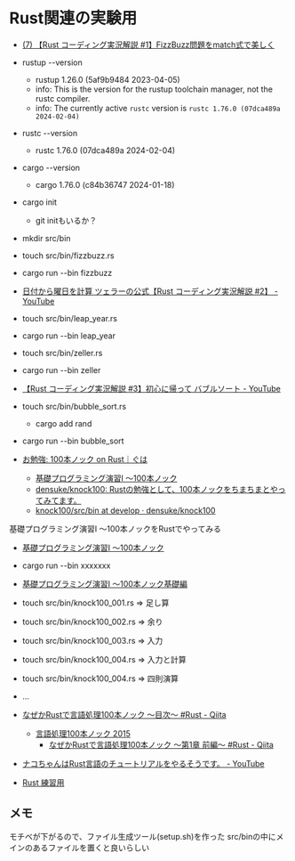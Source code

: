 # Rust関連の実験用

- [(7) 【Rust コーディング実況解説 #1】FizzBuzz問題をmatch式で美しく](https://www.youtube.com/watch?v=gDyk6OTSdto)

- rustup --version
  - rustup 1.26.0 (5af9b9484 2023-04-05)
  - info: This is the version for the rustup toolchain manager, not the rustc compiler.
  - info: The currently active `rustc` version is `rustc 1.76.0 (07dca489a 2024-02-04)`
- rustc --version
  - rustc 1.76.0 (07dca489a 2024-02-04)
- cargo --version
  - cargo 1.76.0 (c84b36747 2024-01-18)

- cargo init
  - git initもいるか？
- mkdir src/bin
- touch src/bin/fizzbuzz.rs
- cargo run --bin fizzbuzz

- [日付から曜日を計算 ツェラーの公式【Rust コーディング実況解説 #2】 - YouTube](https://www.youtube.com/watch?v=PtuwXqy2LXg)

- touch src/bin/leap_year.rs
- cargo run --bin leap_year
- touch src/bin/zeller.rs
- cargo run --bin zeller

- [【Rust コーディング実況解説 #3】初心に帰って バブルソート - YouTube](https://www.youtube.com/watch?v=69wrkarV0IQ)

- touch src/bin/bubble_sort.rs
  - cargo add rand
- cargo run --bin bubble_sort

- [お勉強: 100本ノック on Rust｜ぐは](https://note.com/densukeo/n/n3a3d734948b0)
  - [基礎プログラミング演習I 〜100本ノック](https://www.cc.kyoto-su.ac.jp/~mmina/bp1/hundredKnocks.html)
  - [densuke/knock100: Rustの勉強として、100本ノックをちまちまとやってみてます。](https://github.com/densuke/knock100)
  - [knock100/src/bin at develop · densuke/knock100](https://github.com/densuke/knock100/tree/develop/src/bin)

基礎プログラミング演習I 〜100本ノックをRustでやってみる
- [基礎プログラミング演習I 〜100本ノック](https://www.cc.kyoto-su.ac.jp/~mmina/bp1/hundredKnocks.html)
- cargo run --bin xxxxxxx
- [基礎プログラミング演習I 〜100本ノック基礎編](https://www.cc.kyoto-su.ac.jp/~mmina/bp1/hundredKnocksBasic.html)
- touch src/bin/knock100_001.rs => 足し算
- touch src/bin/knock100_002.rs => 余り
- touch src/bin/knock100_003.rs => 入力
- touch src/bin/knock100_004.rs => 入力と計算
- touch src/bin/knock100_004.rs => 四則演算
- ...

- [なぜかRustで言語処理100本ノック ～目次～ #Rust - Qiita](https://qiita.com/kbone/items/e15583bf5084c45c5c82)
  - [言語処理100本ノック 2015](https://www.cl.ecei.tohoku.ac.jp/nlp100/)
    - [なぜかRustで言語処理100本ノック ～第1章 前編～ #Rust - Qiita](https://qiita.com/kbone/items/47d108d361359de6b34c)
- [ナコちゃんはRust言語のチュートリアルをやるそうです。 - YouTube](https://www.youtube.com/playlist?list=PLZC0EFxamvoA4jZYO8Az1BKizddQ3aDp3)
- [Rust 練習用](https://gist.github.com/shootacean/0907b8613b4b164f8196599ee871c564)

## メモ
モチベが下がるので、ファイル生成ツール(setup.sh)を作った
src/binの中にメインのあるファイルを置くと良いらしい
